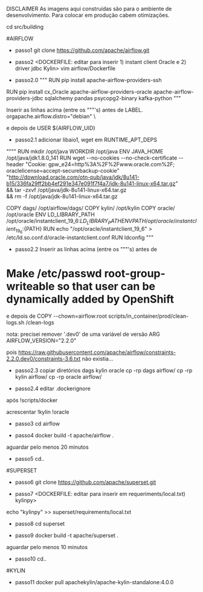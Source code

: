 DISCLAIMER
As imagens aqui construídas são para o ambiente de desenvolvimento.
Para colocar em produção cabem otimizações.

cd src/building

#AIRFLOW

- passo1
git clone https://github.com/apache/airflow.git

- passo2
<DOCKERFILE: editar para inserir 1) instant client Oracle e 2) driver jdbc Kylin>
vim airflow/Dockerfile

- passo2.0
"""
RUN pip install apache-airflow-providers-ssh

RUN pip install cx_Oracle apache-airflow-providers-oracle apache-airflow-providers-jdbc sqlalchemy pandas psycopg2-binary kafka-python
"""

Inserir as linhas acima (entre os """'s) antes de
LABEL. orgapache.airflow.distro="debian" \

e depois de
USER ${AIRFLOW_UID}

- passo2.1
adicionar libaio1, wget em RUNTIME_APT_DEPS

""""
RUN mkdir /opt/java
WORKDIR /opt/java
ENV JAVA_HOME /opt/java/jdk1.8.0_141
RUN wget --no-cookies --no-check-certificate --header "Cookie: gpw_e24=http%3A%2F%2Fwww.oracle.com%2F; oraclelicense=accept-securebackup-cookie" "http://download.oracle.com/otn-pub/java/jdk/8u141-b15/336fa29ff2bb4ef291e347e091f7f4a7/jdk-8u141-linux-x64.tar.gz" \
    && tar -zxvf /opt/java/jdk-8u141-linux-x64.tar.gz \
    && rm -f /opt/java/jdk-8u141-linux-x64.tar.gz

COPY dags/ /opt/airflow/dags/
COPY kylin/ /opt/kylin
COPY oracle/ /opt/oracle
ENV LD_LIBRARY_PATH /opt/oracle/instantclient_19_6:${LD_LIBRARY_PATH}
ENV PATH /opt/oracle/instantclient_19_6:${PATH}
RUN echo "/opt/oracle/instantclient_19_6" > /etc/ld.so.conf.d/oracle-instantclient.conf
RUN ldconfig
"""

- passo2.2
Inserir as linhas acima (entre os """'s) antes de
# Make /etc/passwd root-group-writeable so that user can be dynamically added by OpenShift

e depois de 
COPY --chown=airflow:root scripts/in_container/prod/clean-logs.sh /clean-logs

nota: precisei remover '.dev0' de uma variável de versão 
ARG AIRFLOW_VERSION="2.2.0"

pois https://raw.githubusercontent.com/apache/airflow/constraints-2.2.0.dev0/constraints-3.6.txt 
não existia...

- passo2.3
copiar diretórios dags kylin oracle
cp -rp dags airflow/
cp -rp kylin airflow/
cp -rp oracle airflow/

- passo2.4
editar .dockerignore

após 
!scripts/docker 

acrescentar
!kylin
!oracle

- passo3
cd airflow

- passo4
docker build -t apache/airflow .

aguardar pelo menos 20 minutos

- passo5
cd..

#SUPERSET

- passo6
git clone https://github.com/apache/superset.git

- passo7
<DOCKERFILE: editar para inserir em requeriments/local.txt) kylinpy>

echo "kylinpy" >> superset/requirements/local.txt

- passo8
cd superset

- passo9
docker build -t apache/superset .

aguardar pelo menos 10 minutos

- passo10
cd..

#KYLIN

- passo11
docker pull apachekylin/apache-kylin-standalone:4.0.0
